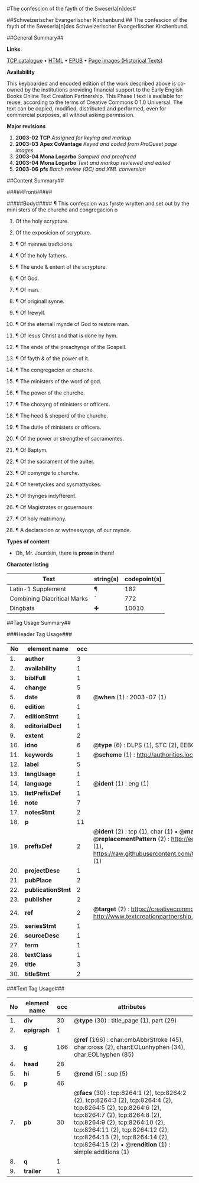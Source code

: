 #The confescion of the fayth of the Sweserla[n]des#

##Schweizerischer Evangerlischer Kirchenbund.##
The confescion of the fayth of the Sweserla[n]des
Schweizerischer Evangerlischer Kirchenbund.

##General Summary##

**Links**

[TCP catalogue](http://www.ota.ox.ac.uk/tcp/)  • 
[HTML](http://tei.it.ox.ac.uk/tcp/Texts-HTML/free/A13/A13256.html)  • 
[EPUB](http://tei.it.ox.ac.uk/tcp/Texts-EPUB/free/A13/A13256.epub) • 
[Page images (Historical Texts)](https://data.historicaltexts.jisc.ac.uk/view?pubId=eebo-99843525e&pageId=eebo-99843525e-8264-1)

**Availability**

This keyboarded and encoded edition of the
	       work described above is co-owned by the institutions
	       providing financial support to the Early English Books
	       Online Text Creation Partnership. This Phase I text is
	       available for reuse, according to the terms of Creative
	       Commons 0 1.0 Universal. The text can be copied,
	       modified, distributed and performed, even for
	       commercial purposes, all without asking permission.

**Major revisions**

1. __2003-02__ __TCP__ *Assigned for keying and markup*
1. __2003-03__ __Apex CoVantage__ *Keyed and coded from ProQuest page images*
1. __2003-04__ __Mona Logarbo__ *Sampled and proofread*
1. __2003-04__ __Mona Logarbo__ *Text and markup reviewed and edited*
1. __2003-06__ __pfs__ *Batch review (QC) and XML conversion*

##Content Summary##

#####Front#####

#####Body#####
¶ This confescion was fyrste wrytten and set out by the mini sters of the churche and congregacion o
1. Of the holy scrypture.

1. Of the exposicion of scrypture.

1. ¶ Of mannes tradicions.

1. ¶ Of the holy fathers.

1. ¶ The ende & entent of the scrypture.

1. ¶ Of God.

1. ¶ Of man.

1. ¶ Of originall synne.

1. ¶ Of frewyll.

1. ¶ Of the eternall mynde of God to restore man.

1. ¶ Of Iesus Christ and that is done by hym.

1. ¶ The ende of the preachynge of the Gospell.

1. ¶ Of fayth & of the power of it.

1. ¶ The congregacion or churche.

1. ¶ The ministers of the word of god.

1. ¶ The power of the churche.

1. ¶ The chosyng of ministers or officers.

1. ¶ The heed & sheperd of the churche.

1. ¶ The dutie of ministers or officers.

1. ¶ Of the power or strengthe of sacramentes.

1. ¶ Of Baptym.

1. ¶ Of the sacrament of the aulter.

1. ¶ Of comynge to churche.

1. ¶ Of heretyckes and sysmattyckes.

1. ¶ Of thynges indyfferent.

1. ¶ Of Magistrates or gouernours.

1. ¶ Of holy matrimony.

1. ¶ A declaracion or wytnessynge, of our mynde.

**Types of content**

  * Oh, Mr. Jourdain, there is **prose** in there!

**Character listing**


|Text|string(s)|codepoint(s)|
|---|---|---|
|Latin-1 Supplement|¶|182|
|Combining             Diacritical Marks|̄|772|
|Dingbats|✚|10010|

##Tag Usage Summary##

###Header Tag Usage###

|No|element name|occ|attributes|
|---|---|---|---|
|1.|__author__|3||
|2.|__availability__|1||
|3.|__biblFull__|1||
|4.|__change__|5||
|5.|__date__|8| @__when__ (1) : 2003-07 (1)|
|6.|__edition__|1||
|7.|__editionStmt__|1||
|8.|__editorialDecl__|1||
|9.|__extent__|2||
|10.|__idno__|6| @__type__ (6) : DLPS (1), STC (2), EEBO-CITATION (1), PROQUEST (1), VID (1)|
|11.|__keywords__|1| @__scheme__ (1) : http://authorities.loc.gov/ (1)|
|12.|__label__|5||
|13.|__langUsage__|1||
|14.|__language__|1| @__ident__ (1) : eng (1)|
|15.|__listPrefixDef__|1||
|16.|__note__|7||
|17.|__notesStmt__|2||
|18.|__p__|11||
|19.|__prefixDef__|2| @__ident__ (2) : tcp (1), char (1)  •  @__matchPattern__ (2) : ([0-9\-]+):([0-9IVX]+) (1), (.+) (1)  •  @__replacementPattern__ (2) : http://eebo.chadwyck.com/downloadtiff?vid=$1&page=$2 (1), https://raw.githubusercontent.com/textcreationpartnership/Texts/master/tcpchars.xml#$1 (1)|
|20.|__projectDesc__|1||
|21.|__pubPlace__|2||
|22.|__publicationStmt__|2||
|23.|__publisher__|2||
|24.|__ref__|2| @__target__ (2) : https://creativecommons.org/publicdomain/zero/1.0/ (1), http://www.textcreationpartnership.org/docs/. (1)|
|25.|__seriesStmt__|1||
|26.|__sourceDesc__|1||
|27.|__term__|1||
|28.|__textClass__|1||
|29.|__title__|3||
|30.|__titleStmt__|2||


###Text Tag Usage###

|No|element name|occ|attributes|
|---|---|---|---|
|1.|__div__|30| @__type__ (30) : title_page (1), part (29)|
|2.|__epigraph__|1||
|3.|__g__|166| @__ref__ (166) : char:cmbAbbrStroke (45), char:cross (2), char:EOLunhyphen (34), char:EOLhyphen (85)|
|4.|__head__|28||
|5.|__hi__|5| @__rend__ (5) : sup (5)|
|6.|__p__|46||
|7.|__pb__|30| @__facs__ (30) : tcp:8264:1 (2), tcp:8264:2 (2), tcp:8264:3 (2), tcp:8264:4 (2), tcp:8264:5 (2), tcp:8264:6 (2), tcp:8264:7 (2), tcp:8264:8 (2), tcp:8264:9 (2), tcp:8264:10 (2), tcp:8264:11 (2), tcp:8264:12 (2), tcp:8264:13 (2), tcp:8264:14 (2), tcp:8264:15 (2)  •  @__rendition__ (1) : simple:additions (1)|
|8.|__q__|1||
|9.|__trailer__|1||
